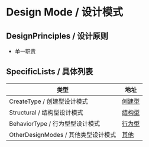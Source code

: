 # Design Mode / 设计模式


## DesignPrinciples / 设计原则

- 单一职责

## SpecificLists / 具体列表

| 类型                          | 地址                       | 
|-----------------------------|--------------------------|
| CreateType / 创建型设计模式        | [创建型](./createType)      |
| Structural / 结构型设计模式        | [结构型](./structuralType)  |
| BehaviorType / 行为型型设计模式     | [行为型](./behaviorType)    |
| OtherDesignModes / 其他类型设计模式 | [其他](./otherDesignModes) |

